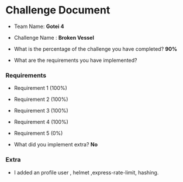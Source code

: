 # Challenge Document

- Team Name: **Gotei 4**
- Challenge Name : **Broken Vessel**

- What is the percentage of the challenge you have completed? **90%**

- What are the requirements you have implemented?

### Requirements

- Requirement 1 (100%)
- Requirement 2 (100%)
- Requirement 3 (100%)
- Requirement 4 (100%)
- Requirement 5 (0%)


- What did you implement extra? **No**

### Extra

- I added an profile user , helmet ,express-rate-limit, hashing.
